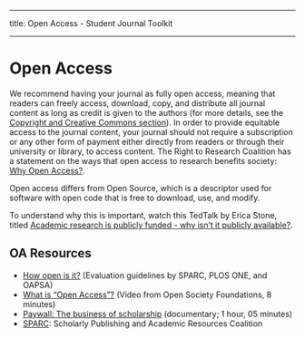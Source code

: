 - - -
title: Open Access - Student Journal Toolkit
- - -

# Open Access

We recommend having your journal as fully open access, meaning that readers can freely access, download, copy, and distribute all journal content as long as credit is given to the authors (for more details, see the [Copyright and Creative Commons section](./copyright)). In order to provide equitable access to the journal content, your journal should not require a subscription or any other form of payment either directly from readers or through their university or library, to access content. The Right to Research Coalition has a statement on the ways that open access to research benefits society: [Why Open Access?](http://www.righttoresearch.org/learn/whyOA/index.shtml).

Open access differs from Open Source, which is a descriptor used for software with open code that is free to download, use, and modify.

To understand why this is important, watch this TedTalk by Erica Stone, titled [Academic research is publicly funded - why isn’t it publicly available?](https://youtu.be/lXQ4HSMp1OA).

## OA Resources

-  [How open is it?](https://sparcopen.org/our-work/howopenisit/) (Evaluation guidelines by SPARC, PLOS ONE, and OAPSA)
-  [What is “Open Access”?](https://www.opensocietyfoundations.org/explainers/what-open-access) (Video from Open Society Foundations, 8 minutes)
-  [Paywall: The business of scholarship](https://paywallthemovie.com/) (documentary; 1 hour, 05 minutes)
-  [SPARC](https://sparcopen.org/): Scholarly Publishing and Academic Resources Coalition

